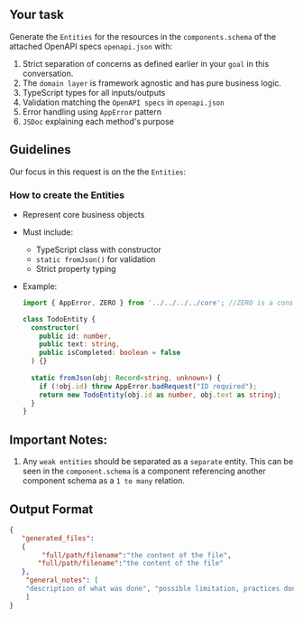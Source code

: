 

## Your task
Generate the `Entities` for the resources in the `components.schema` of the attached OpenAPI specs `openapi.json` with:
1. Strict separation of concerns as defined earlier in your `goal` in this conversation. 
2. The `domain layer` is framework agnostic and has pure business logic.
3. TypeScript types for all inputs/outputs
4. Validation matching the `OpenAPI specs` in `openapi.json`
5. Error handling using `AppError` pattern
6. `JSDoc` explaining each method's purpose

## Guidelines
Our focus in this request is on the the `Entities`:

### How to create the **Entities**
   - Represent core business objects
   - Must include:
     - TypeScript class with constructor
     - `static fromJson()` for validation
     - Strict property typing
   - Example:

     ```typescript
     import { AppError, ZERO } from '../../../../core'; //ZERO is a constant value of ZERO

     class TodoEntity {
       constructor(
         public id: number,
         public text: string,
         public isCompleted: boolean = false
       ) {}
       
       static fromJson(obj: Record<string, unknown>) {
         if (!obj.id) throw AppError.badRequest("ID required");
         return new TodoEntity(obj.id as number, obj.text as string);
       }
     }
     ```


## Important Notes:

1. Any `weak entities` should be separated as a `separate` entity. This can be seen in the `component.schema` is a component referencing another component schema as a `1 to many` relation.


## Output Format

```json
{
   "generated_files": 
   {
        "full/path/filename":"the content of the file",
       "full/path/filename":"the content of the file"
   },
    "general_notes": [
    "description of what was done", "possible limitation, practices done"
    ]
}
```
